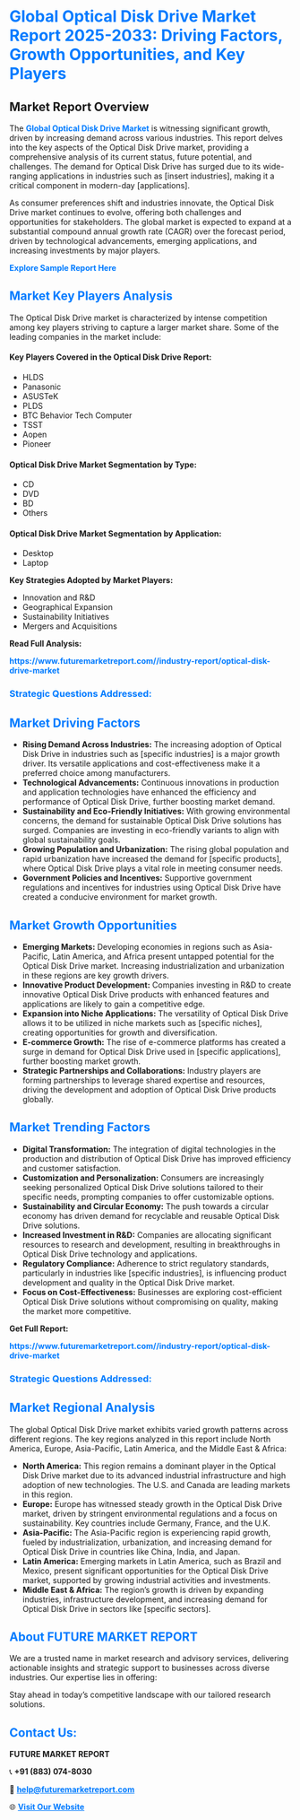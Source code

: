 <h1 style="color: #007BFF;">Global Optical Disk Drive Market Report 2025-2033: Driving Factors, Growth Opportunities, and Key Players</h1>

<section id="overview">
<h2>Market Report Overview</h2>
<p>The <a href="https://www.futuremarketreport.com//industry-report/optical-disk-drive-market" style="color: #007BFF; text-decoration: none;"><strong>Global Optical Disk Drive Market</strong></a> is witnessing significant growth, driven by increasing demand across various industries. This report delves into the key aspects of the Optical Disk Drive market, providing a comprehensive analysis of its current status, future potential, and challenges. The demand for Optical Disk Drive has surged due to its wide-ranging applications in industries such as [insert industries], making it a critical component in modern-day [applications].</p>
<p>As consumer preferences shift and industries innovate, the Optical Disk Drive market continues to evolve, offering both challenges and opportunities for stakeholders. The global market is expected to expand at a substantial compound annual growth rate (CAGR) over the forecast period, driven by technological advancements, emerging applications, and increasing investments by major players.</p>
</section>

<section id="overview">
<p><a href="https://www.futuremarketreport.com//request-sample/reportId=76068" style="color: #007BFF; text-decoration: none;"><strong>Explore Sample Report Here</strong></a></p>
</section>

<section id="key-players">
<h2 style="color: #007BFF;">Market Key Players Analysis</h2>
<p>The Optical Disk Drive market is characterized by intense competition among key players striving to capture a larger market share. Some of the leading companies in the market include:</p>
<h4>Key Players Covered in the Optical Disk Drive Report:</h4>
<ul><li>HLDS</li><li>Panasonic</li><li>ASUSTeK</li><li>PLDS</li><li>BTC Behavior Tech Computer</li><li>TSST</li><li>Aopen</li><li>Pioneer</li></ul>
<h4>Optical Disk Drive Market Segmentation by Type:</h4>
<ul><li>CD</li><li>DVD</li><li>BD</li><li>Others</li></ul>

<h4>Optical Disk Drive Market Segmentation by Application:</h4>
<ul><li>Desktop</li><li>Laptop</li></ul>
<p><strong>Key Strategies Adopted by Market Players:</strong></p>
<ul>
<li>Innovation and R&D</li>
<li>Geographical Expansion</li>
<li>Sustainability Initiatives</li>
<li>Mergers and Acquisitions</li>
</ul>
</section>

<section>
<p><strong>Read Full Analysis: </strong></p><a href="https://www.futuremarketreport.com//industry-report/optical-disk-drive-market" style="color: #007BFF; text-decoration: none;"><strong>https://www.futuremarketreport.com//industry-report/optical-disk-drive-market</strong></a>
<h3 style="color: #007BFF;">Strategic Questions Addressed:</h3>
</section>

<section id="driving-factors">
<h2 style="color: #007BFF;">Market Driving Factors</h2>
<ul>
<li><strong>Rising Demand Across Industries:</strong> The increasing adoption of Optical Disk Drive in industries such as [specific industries] is a major growth driver. Its versatile applications and cost-effectiveness make it a preferred choice among manufacturers.</li>
<li><strong>Technological Advancements:</strong> Continuous innovations in production and application technologies have enhanced the efficiency and performance of Optical Disk Drive, further boosting market demand.</li>
<li><strong>Sustainability and Eco-Friendly Initiatives:</strong> With growing environmental concerns, the demand for sustainable Optical Disk Drive solutions has surged. Companies are investing in eco-friendly variants to align with global sustainability goals.</li>
<li><strong>Growing Population and Urbanization:</strong> The rising global population and rapid urbanization have increased the demand for [specific products], where Optical Disk Drive plays a vital role in meeting consumer needs.</li>
<li><strong>Government Policies and Incentives:</strong> Supportive government regulations and incentives for industries using Optical Disk Drive have created a conducive environment for market growth.</li>
</ul>
</section>

<section id="growth-opportunities">
<h2 style="color: #007BFF;">Market Growth Opportunities</h2>
<ul>
<li><strong>Emerging Markets:</strong> Developing economies in regions such as Asia-Pacific, Latin America, and Africa present untapped potential for the Optical Disk Drive market. Increasing industrialization and urbanization in these regions are key growth drivers.</li>
<li><strong>Innovative Product Development:</strong> Companies investing in R&D to create innovative Optical Disk Drive products with enhanced features and applications are likely to gain a competitive edge.</li>
<li><strong>Expansion into Niche Applications:</strong> The versatility of Optical Disk Drive allows it to be utilized in niche markets such as [specific niches], creating opportunities for growth and diversification.</li>
<li><strong>E-commerce Growth:</strong> The rise of e-commerce platforms has created a surge in demand for Optical Disk Drive used in [specific applications], further boosting market growth.</li>
<li><strong>Strategic Partnerships and Collaborations:</strong> Industry players are forming partnerships to leverage shared expertise and resources, driving the development and adoption of Optical Disk Drive products globally.</li>
</ul>
</section>

<section id="trending-factors">
<h2 style="color: #007BFF;">Market Trending Factors</h2>
<ul>
<li><strong>Digital Transformation:</strong> The integration of digital technologies in the production and distribution of Optical Disk Drive has improved efficiency and customer satisfaction.</li>
<li><strong>Customization and Personalization:</strong> Consumers are increasingly seeking personalized Optical Disk Drive solutions tailored to their specific needs, prompting companies to offer customizable options.</li>
<li><strong>Sustainability and Circular Economy:</strong> The push towards a circular economy has driven demand for recyclable and reusable Optical Disk Drive solutions.</li>
<li><strong>Increased Investment in R&D:</strong> Companies are allocating significant resources to research and development, resulting in breakthroughs in Optical Disk Drive technology and applications.</li>
<li><strong>Regulatory Compliance:</strong> Adherence to strict regulatory standards, particularly in industries like [specific industries], is influencing product development and quality in the Optical Disk Drive market.</li>
<li><strong>Focus on Cost-Effectiveness:</strong> Businesses are exploring cost-efficient Optical Disk Drive solutions without compromising on quality, making the market more competitive.</li>
</ul>
</section>

<section>
<p><strong>Get Full Report: </strong></p><a href="https://www.futuremarketreport.com//industry-report/optical-disk-drive-market" style="color: #007BFF; text-decoration: none;"><strong>https://www.futuremarketreport.com//industry-report/optical-disk-drive-market</strong></a>
<h3 style="color: #007BFF;">Strategic Questions Addressed:</h3>
</section>


<section id="regional-analysis">
<h2 style="color: #007BFF;">Market Regional Analysis</h2>
<p>The global Optical Disk Drive market exhibits varied growth patterns across different regions. The key regions analyzed in this report include North America, Europe, Asia-Pacific, Latin America, and the Middle East & Africa:</p>
<ul>
<li><strong>North America:</strong> This region remains a dominant player in the Optical Disk Drive market due to its advanced industrial infrastructure and high adoption of new technologies. The U.S. and Canada are leading markets in this region.</li>
<li><strong>Europe:</strong> Europe has witnessed steady growth in the Optical Disk Drive market, driven by stringent environmental regulations and a focus on sustainability. Key countries include Germany, France, and the U.K.</li>
<li><strong>Asia-Pacific:</strong> The Asia-Pacific region is experiencing rapid growth, fueled by industrialization, urbanization, and increasing demand for Optical Disk Drive in countries like China, India, and Japan.</li>
<li><strong>Latin America:</strong> Emerging markets in Latin America, such as Brazil and Mexico, present significant opportunities for the Optical Disk Drive market, supported by growing industrial activities and investments.</li>
<li><strong>Middle East & Africa:</strong> The region’s growth is driven by expanding industries, infrastructure development, and increasing demand for Optical Disk Drive in sectors like [specific sectors].</li>
</ul>
</section>

<footer>
<h2 style="color: #007BFF;">About FUTURE MARKET REPORT</h2>
<p>We are a trusted name in market research and advisory services, delivering actionable insights and strategic support to businesses across diverse industries. Our expertise lies in offering:</p>

<p>Stay ahead in today’s competitive landscape with our tailored research solutions.</p>

<h2 style="color: #007BFF;">Contact Us:</h2>
<p><strong>FUTURE MARKET REPORT</strong></p>
<p>📞 <strong>+91 (883) 074-8030</strong></p>
<p>📧 <strong><a href="mailto:help@futuremarketreport.com" style="color: #007BFF;">help@futuremarketreport.com</a></strong></p>
<p>🌐 <strong><a href="https://www.futuremarketreport.com/" style="color: #007BFF;">Visit Our Website</a></strong></p>
</footer>